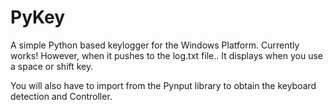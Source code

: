 # PyKey
A simple Python based keylogger for the Windows Platform.
Currently works! However, when it pushes to the log.txt file.. It displays when you use a space or shift key.

You will also have to import from the Pynput library to obtain the keyboard detection and Controller.
